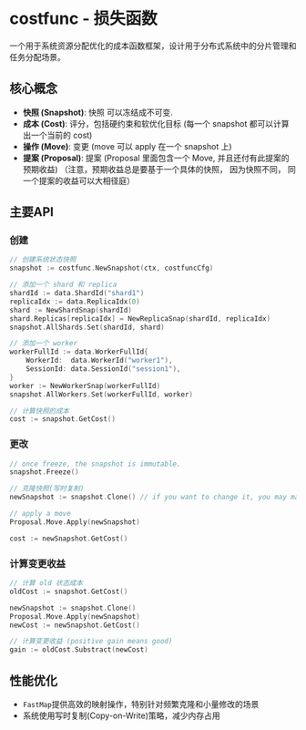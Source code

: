 # costfunc - 损失函数

一个用于系统资源分配优化的成本函数框架，设计用于分布式系统中的分片管理和任务分配场景。

## 核心概念

- **快照 (Snapshot)**: 快照 可以冻结成不可变. 
- **成本 (Cost)**: 评分，包括硬约束和软优化目标 (每一个 snapshot 都可以计算出一个当前的 cost)
- **操作 (Move)**: 变更 (move 可以 apply 在一个 snapshot 上)
- **提案 (Proposal)**: 提案 (Proposal 里面包含一个 Move, 并且还付有此提案的预期收益) （注意，预期收益总是要基于一个具体的快照， 因为快照不同， 同一个提案的收益可以大相径庭）

## 主要API

### 创建
```go
// 创建系统状态快照
snapshot := costfunc.NewSnapshot(ctx, costfuncCfg)

// 添加一个 shard 和 replica
shardId := data.ShardId("shard1")
replicaIdx := data.ReplicaIdx(0)
shard := NewShardSnap(shardId)
shard.Replicas[replicaIdx] = NewReplicaSnap(shardId, replicaIdx)
snapshot.AllShards.Set(shardId, shard)

// 添加一个 worker
workerFullId := data.WorkerFullId{
    WorkerId:  data.WorkerId("worker1"),
    SessionId: data.SessionId("session1"),
}
worker := NewWorkerSnap(workerFullId)
snapshot.AllWorkers.Set(workerFullId, worker)

// 计算快照的成本
cost := snapshot.GetCost()
```

### 更改

```go
// once freeze, the snapshot is immutable.
snapshot.Freeze()

// 克隆快照(写时复制)
newSnapshot := snapshot.Clone() // if you want to change it, you may make updates on new clone snapshots

// apply a move
Proposal.Move.Apply(newSnapshot)

cost := newSnapshot.GetCost()
```

### 计算变更收益

```go
// 计算 old 状态成本
oldCost := snapshot.GetCost()

newSnapshot := snapshot.Clone()
Proposal.Move.Apply(newSnapshot)
newCost := newSnapshot.GetCost()

// 计算变更收益 (positive gain means good)
gain := oldCost.Substract(newCost)
```

## 性能优化

- `FastMap`提供高效的映射操作，特别针对频繁克隆和小量修改的场景
- 系统使用写时复制(Copy-on-Write)策略，减少内存占用

